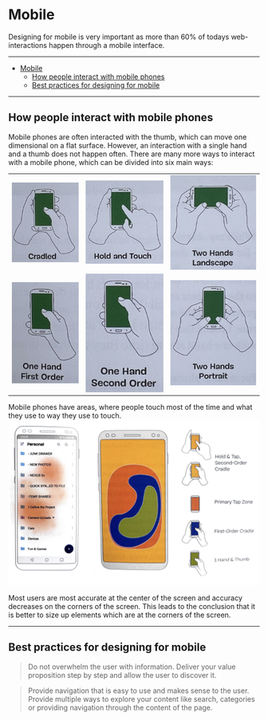 # Mobile
Designing for mobile is very important as more than 60% of todays web-interactions happen through a mobile interface.

---

- [Mobile](#mobile)
  - [How people interact with mobile phones](#how-people-interact-with-mobile-phones)
  - [Best practices for designing for mobile](#best-practices-for-designing-for-mobile)

---

## How people interact with mobile phones
Mobile phones are often interacted with the thumb, which can move one dimensional on a flat surface. However, an interaction with a single hand and a thumb does not happen often.
There are many more ways to interact with a mobile phone, which can be divided into six main ways:

|                                                                               |                                                                                 |                                                                                        |
| ----------------------------------------------------------------------------- | ------------------------------------------------------------------------------- | -------------------------------------------------------------------------------------- |
| ![Cradled interaction](./images/mobile-interaction/cradled.png)               | ![Hold and touch interaction](./images/mobile-interaction/hold-and-touch.png)   | ![Two hand landscape interaction](./images/mobile-interaction/two-hands-landscape.png) |
| ![One hand first order](./images/mobile-interaction/one-hand-first-order.png) | ![One hand second order](./images/mobile-interaction/one-hand-second-order.png) | ![two hands portrait](./images/mobile-interaction/two-hands-portrait.png)              |

Mobile phones have areas, where people touch most of the time and what they use to way they use to touch.
![Heatmap showing which ways users use to touch areas on a screen](./images/mobile-interaction/heatmap-way-to-touch.png)

Most users are most accurate at the center of the screen and accuracy decreases on the corners of the screen. This leads to the conclusion that it is better to size up elements which are at the corners of the screen.

---

## Best practices for designing for mobile
> Do not overwhelm the user with information. Deliver your value proposition step by step and allow the user to discover it.

> Provide navigation that is easy to use and makes sense to the user. Provide multiple ways to explore your content like search, categories or providing navigation through the content of the page.